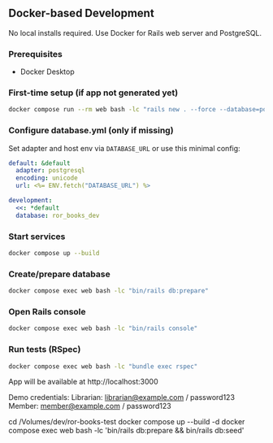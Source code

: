 ## Docker-based Development

No local installs required. Use Docker for Rails web server and PostgreSQL.

### Prerequisites
- Docker Desktop

### First-time setup (if app not generated yet)
```bash
docker compose run --rm web bash -lc "rails new . --force --database=postgresql && bundle install"
```

### Configure database.yml (only if missing)
Set adapter and host env via `DATABASE_URL` or use this minimal config:
```yaml
default: &default
  adapter: postgresql
  encoding: unicode
  url: <%= ENV.fetch("DATABASE_URL") %>

development:
  <<: *default
  database: ror_books_dev
```

### Start services
```bash
docker compose up --build
```

### Create/prepare database
```bash
docker compose exec web bash -lc "bin/rails db:prepare"
```

### Open Rails console
```bash
docker compose exec web bash -lc "bin/rails console"
```

### Run tests (RSpec)
```bash
docker compose exec web bash -lc "bundle exec rspec"
```

App will be available at http://localhost:3000

Demo credentials:
Librarian: librarian@example.com / password123
Member: member@example.com / password123


cd /Volumes/dev/ror-books-test
docker compose up --build -d
docker compose exec web bash -lc 'bin/rails db:prepare && bin/rails db:seed'


